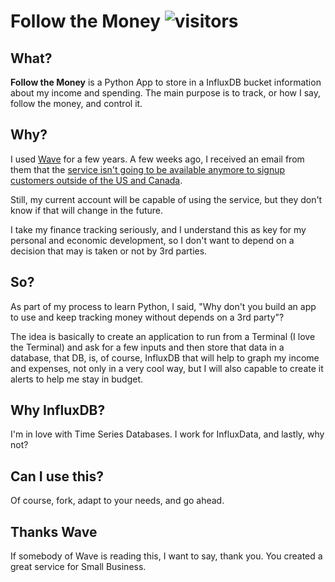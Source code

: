 # Follow the Money ![visitors](https://visitor-badge.glitch.me/badge?page_id=xe-nvdk/follow-the=money)

## What?
<b>Follow the Money</b> is a Python App to store in a InfluxDB bucket information about my income and spending. The main purpose is to track, or how I say, follow the money, and control it.

## Why?

I used [Wave](https://www.waveapps.com/) for a few years. A few weeks ago, I received an email from them that the [service isn't going to be available anymore to signup customers outside of the US and Canada](https://community.waveapps.com/discussion/9686?utm_medium=email&_hsmi=101479459&_hsenc=p2ANqtz-8coP9Eo3giimKQY2_ceF8nNYkHCfFIFTifsagCtkk96xvs_t5RejO_96yRRwRZu6qTCHD0GHvn25Kk0rIfyV0sXNF3xdhPhWkHVZC4c-quUyVgNTI&utm_content=101479459&utm_source=hs_email). 

Still, my current account will be capable of using the service, but they don't know if that will change in the future. 

I take my finance tracking seriously, and I understand this as key for my personal and economic development, so I don't want to depend on a decision that may is taken or not by 3rd parties.

## So?

As part of my process to learn Python, I said, "Why don't you build an app to use and keep tracking money without depends on a 3rd party"?

The idea is basically to create an application to run from a Terminal (I love the Terminal) and ask for a few inputs and then store that data in a database, that DB, is, of course, InfluxDB that will help to graph my income and expenses, not only in a very cool way, but I will also capable to create it alerts to help me stay in budget.

## Why InfluxDB?

I'm in love with Time Series Databases. I work for InfluxData, and lastly, why not?

## Can I use this?

Of course, fork, adapt to your needs, and go ahead.

## Thanks Wave

If somebody of Wave is reading this, I want to say, thank you. You created a great service for Small Business.
